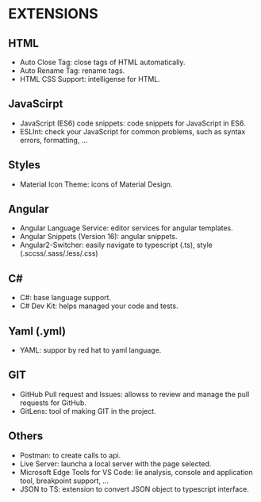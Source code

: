 # EXTENSIONS

## HTML

- Auto Close Tag: close tags of HTML automatically.
- Auto Rename Tag: rename tags.
- HTML CSS Support: intelligense for HTML.

## JavaScirpt

- JavaScript (ES6) code snippets: code snippets for JavaScript in ES6.
- ESLInt: check your JavaScript for common problems, such as syntax errors, formatting, ...

## Styles

- Material Icon Theme: icons of Material Design.

## Angular

- Angular Language Service: editor services for angular templates.
- Angular Snippets (Version 16): angular snippets.
- Angular2-Switcher: easily navigate to typescript (.ts), style (.sccss/.sass/.less/.css)

## C#

- C#: base language support.
- C# Dev Kit: helps managed your code and tests.

## Yaml (.yml)

- YAML: suppor by red hat to yaml language.

## GIT

- GitHub Pull request and Issues: allowss to review and manage the pull requests for GitHub.
- GitLens: tool of making GIT in the project.

## Others

- Postman: to create calls to api.
- Live Server: launcha a local server with the page selected.
- Microsoft Edge Tools for VS Code: lie analysis, console and application tool, breakpoint support, ...
- JSON to TS: extension to convert JSON object to typescript interface.


